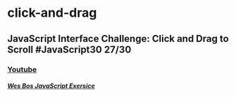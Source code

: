 # click-and-drag
## JavaScript Interface Challenge: Click and Drag to Scroll  #JavaScript30 27/30

### [Youtube](https://www.youtube.com/watch?v=C9EWifQ5xqA&list=PLu8EoSxDXHP6CGK4YVJhL_VWetA865GOH&index=27)

##### [Wes Bos JavaScript Exersice](https://javascript30.com/)

